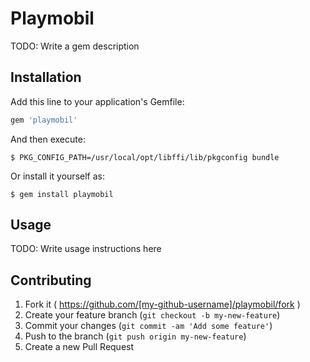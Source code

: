 # Playmobil

TODO: Write a gem description

## Installation

Add this line to your application's Gemfile:

```ruby
gem 'playmobil'
```

And then execute:

    $ PKG_CONFIG_PATH=/usr/local/opt/libffi/lib/pkgconfig bundle

Or install it yourself as:

    $ gem install playmobil

## Usage

TODO: Write usage instructions here

## Contributing

1. Fork it ( https://github.com/[my-github-username]/playmobil/fork )
2. Create your feature branch (`git checkout -b my-new-feature`)
3. Commit your changes (`git commit -am 'Add some feature'`)
4. Push to the branch (`git push origin my-new-feature`)
5. Create a new Pull Request
